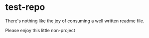 # test-repo
There's nothing like the joy of consuming a well written readme file.

Please enjoy this little non-project
